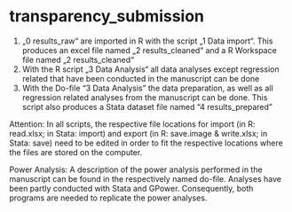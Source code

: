 # transparency_submission

1.	„0 results_raw“ are imported in R with the script „1 Data import“. This produces an excel file named „2 results_cleaned“ and a R Workspace file named „2 results_cleaned“
2.	With the R script „3 Data Analysis“ all data analyses except regression related that have been conducted in the manuscript can be done
3.	With the Do-file “3 Data Analysis” the data preparation, as well as all regression related analyses from the manuscript can be done. This script also produces a Stata dataset file named “4 results_prepared”

Attention: In all scripts, the respective file locations for import (in R: read.xlsx; in Stata: import) and export (in R: save.image & write.xlsx; in Stata: save) need to be edited in order to fit the respective locations where the files are stored on the computer.

Power Analysis: A description of the power analysis performed in the manuscript can be found in the respectively named do-file. Analyses have been partly conducted with Stata and GPower. Consequently, both programs are needed to replicate the power analyses.
